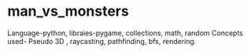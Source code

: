 # man_vs_monsters
Language-python, libraies-pygame, collections, math, random
Concepts used- Pseudo 3D , raycasting, pathfinding, bfs, rendering.
